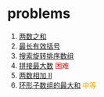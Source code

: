 # problems

 1. [两数之和](https://leetcode-cn.com/problems/two-sum/)
 32. [最长有效括号](https://leetcode-cn.com/problems/longest-valid-parentheses/)
 33. [搜索旋转排序数组](https://leetcode-cn.com/problems/search-in-rotated-sorted-array/)
 321. [拼接最大数](https://leetcode-cn.com/problems/create-maximum-number/) <font color=red>困难</font>
 445. [两数相加 II](https://leetcode-cn.com/problems/add-two-numbers-ii/)
 918. [环形子数组的最大和](https://leetcode-cn.com/problems/maximum-sum-circular-subarray/) <font color=orange>中等</font>
